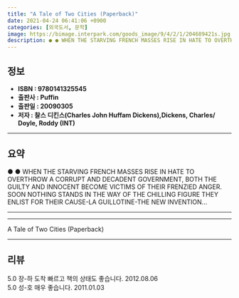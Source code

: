 ```yaml
---
title: "A Tale of Two Cities (Paperback)"
date: 2021-04-24 06:41:06 +0900
categories: [외국도서, 문학]
image: https://bimage.interpark.com/goods_image/9/4/2/1/204689421s.jpg
description: ● ● WHEN THE STARVING FRENCH MASSES RISE IN HATE TO OVERTHROW A CORRUPT AND DECADENT GOVERNMENT, BOTH THE GUILTY AND INNOCENT BECOME VICTIMS OF THEIR FRENZIED
---
```


## **정보**

- **ISBN : 9780141325545**
- **출판사 : Puffin**
- **출판일 : 20090305**
- **저자 : 찰스 디킨스(Charles John Huffam Dickens),Dickens, Charles/ Doyle, Roddy (INT)**

------



## **요약**

●  ●  WHEN THE STARVING FRENCH MASSES RISE IN HATE TO OVERTHROW A CORRUPT AND DECADENT GOVERNMENT, BOTH THE GUILTY AND INNOCENT BECOME VICTIMS OF THEIR FRENZIED ANGER. SOON NOTHING STANDS IN THE WAY OF THE CHILLING FIGURE THEY ENLIST FOR THEIR CAUSE-LA GUILLOTINE-THE NEW INVENTION... 

------



------


A Tale of Two Cities (Paperback) 

------


## **리뷰** 

5.0 장-하 도착 빠르고 책의 상태도 좋습니다. 2012.08.06 <br/>5.0 성-호 매우 좋습니다. 2011.01.03 <br/>